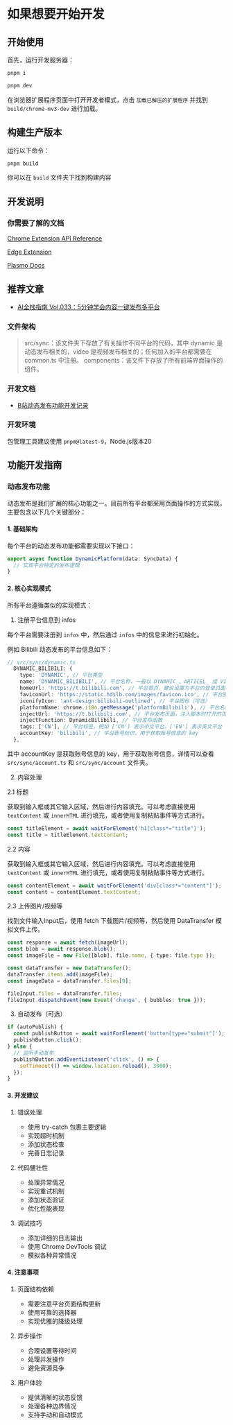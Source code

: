 # 如果想要开始开发

## 开始使用

首先，运行开发服务器：

```bash
pnpm i

pnpm dev
```

在浏览器扩展程序页面中打开开发者模式，点击 `加载已解压的扩展程序` 并找到 `build/chrome-mv3-dev` 进行加载。

## 构建生产版本

运行以下命令：

```bash
pnpm build
```

你可以在 `build` 文件夹下找到构建内容

## 开发说明

### 你需要了解的文档

[Chrome Extension API Reference](https://developer.chrome.com/docs/extensions/reference/api)

[Edge Extension](https://learn.microsoft.com/en-us/microsoft-edge/extensions-chromium/)

[Plasmo Docs](https://docs.plasmo.com/)

## 推荐文章

- [AI全栈指南 Vol.033：5分钟学会内容一键发布多平台](https://mp.weixin.qq.com/s/K7yh6EsBLOGJzl8Gh8SwLw)

### 文件架构

> src/sync：该文件夹下存放了有关操作不同平台的代码，其中 dynamic 是动态发布相关的，video 是视频发布相关的；任何加入的平台都需要在 common.ts 中注册。
> components：该文件下存放了所有前端界面操作的组件。

### 开发文档

- [B站动态发布功能开发记录](development/bilibili-dynamic.md)

### 开发环境

包管理工具建议使用 `pnpm@latest-9`，Node.js版本20

## 功能开发指南

### 动态发布功能

动态发布是我们扩展的核心功能之一。目前所有平台都采用页面操作的方式实现，主要包含以下几个关键部分：

#### 1. 基础架构

每个平台的动态发布功能都需要实现以下接口：

```typescript
export async function DynamicPlatform(data: SyncData) {
  // 实现平台特定的发布逻辑
}
```

#### 2. 核心实现模式

所有平台遵循类似的实现模式：

1. 注册平台信息到 infos

每个平台需要注册到 `infos` 中，然后通过 `infos` 中的信息来进行初始化。

例如 Bilibili 动态发布的平台信息如下：

```typescript
// src/sync/dynamic.ts
  DYNAMIC_BILIBILI: {
    type: 'DYNAMIC', // 平台类型
    name: 'DYNAMIC_BILIBILI', // 平台名称，一般以 DYNAMIC_、ARTICEL_ 或 VIDEO_ 开头
    homeUrl: 'https://t.bilibili.com', // 平台首页，建议设置为平台的登录页面
    faviconUrl: 'https://static.hdslb.com/images/favicon.ico', // 平台图标，在 F12 中的网页可以找到不同平台的 favicon 资源的来源
    iconifyIcon: 'ant-design:bilibili-outlined', // 平台图标（可选）
    platformName: chrome.i18n.getMessage('platformBilibili'), // 平台名称，在 locales 中进行 i18n 配置
    injectUrl: 'https://t.bilibili.com', // 平台发布页面，注入脚本时打开的页面
    injectFunction: DynamicBilibili, // 平台发布函数
    tags: ['CN'], // 平台标签，例如 ['CN'] 表示中文平台，['EN'] 表示英文平台
    accountKey: 'bilibili', // 平台账号标识，用于获取账号信息的 key
  },
```

其中 accountKey 是获取账号信息的 key，用于获取账号信息，详情可以查看 `src/sync/account.ts` 和 `src/sync/account` 文件夹。

2. 内容处理

2.1 标题

获取到输入框或其它输入区域，然后进行内容填充。可以考虑直接使用 `textContent` 或 `innerHTML` 进行填充，或者使用复制粘贴事件等方式进行。

```typescript
const titleElement = await waitForElement('h1[class*="title"]');
const title = titleElement.textContent;
```

2.2 内容

获取到输入框或其它输入区域，然后进行内容填充。可以考虑直接使用 `textContent` 或 `innerHTML` 进行填充，或者使用复制粘贴事件等方式进行。

```typescript
const contentElement = await waitForElement('div[class*="content"]');
const content = contentElement.textContent;
```

2.3 上传图片/视频等

找到文件输入Input后，使用 fetch 下载图片/视频等，然后使用 DataTransfer 模拟文件上传。

```typescript
const response = await fetch(imageUrl);
const blob = await response.blob();
const imageFile = new File([blob], file.name, { type: file.type });

const dataTransfer = new DataTransfer();
dataTransfer.items.add(imageFile);
const imageData = dataTransfer.files[0];

fileInput.files = dataTransfer.files;
fileInput.dispatchEvent(new Event('change', { bubbles: true }));
```

3. 自动发布（可选）

```typescript
if (autoPublish) {
  const publishButton = await waitForElement('button[type="submit"]');
  publishButton.click();
} else {
  // 监听手动发布
  publishButton.addEventListener('click', () => {
    setTimeout(() => window.location.reload(), 3000);
  });
}
```

#### 3. 开发建议

1. 错误处理

   - 使用 try-catch 包裹主要逻辑
   - 实现超时机制
   - 添加状态检查
   - 完善日志记录

2. 代码健壮性

   - 处理异常情况
   - 实现重试机制
   - 添加状态验证
   - 优化性能表现

3. 调试技巧
   - 添加详细的日志输出
   - 使用 Chrome DevTools 调试
   - 模拟各种异常情况

#### 4. 注意事项

1. 页面结构依赖

   - 需要注意平台页面结构更新
   - 使用可靠的选择器
   - 实现优雅的降级处理

2. 异步操作

   - 合理设置等待时间
   - 处理并发操作
   - 避免资源竞争

3. 用户体验
   - 提供清晰的状态反馈
   - 处理各种边界情况
   - 支持手动和自动模式
